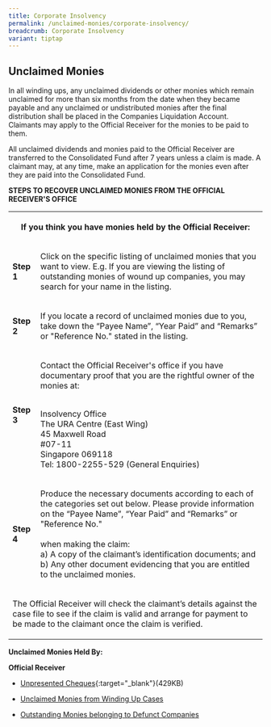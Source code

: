```yaml
---
title: Corporate Insolvency
permalink: /unclaimed-monies/corporate-insolvency/
breadcrumb: Corporate Insolvency
variant: tiptap
---
```

<h2>Unclaimed Monies</h2>
<p>In all winding ups, any unclaimed dividends or other monies which remain
unclaimed for more than six months from the date when they became payable
and any unclaimed or undistributed monies after the final distribution
shall be placed in the Companies Liquidation Account. Claimants may apply
to the Official Receiver for the monies to be paid to them.</p>
<p>All unclaimed dividends and monies paid to the Official Receiver are transferred
to the Consolidated Fund after 7 years unless a claim is made. A claimant
may, at any time, make an application for the monies even after they are
paid into the Consolidated Fund.</p>
<p><strong>STEPS TO RECOVER UNCLAIMED MONIES FROM THE OFFICIAL RECEIVER'S OFFICE</strong>
</p>
<table style="minWidth: 50px">
<colgroup>
<col>
<col>
</colgroup>
<tbody>
<tr>
<th rowspan="1" colspan="2">
<p>If you think you have monies held by the Official Receiver:</p>
</th>
</tr>
<tr>
<td rowspan="1" colspan="1">
<p><strong>Step 1</strong>
</p>
</td>
<td rowspan="1" colspan="1">
<p>Click on the specific listing of unclaimed monies that you want to view.
E.g. If you are viewing the listing of outstanding monies of wound up companies,
you may search for your name in the listing.</p>
</td>
</tr>
<tr>
<td rowspan="1" colspan="1">
<p><strong>Step 2</strong>
</p>
</td>
<td rowspan="1" colspan="1">
<p>If you locate a record of unclaimed monies due to you, take down the “Payee
Name”, “Year Paid” and “Remarks” or "Reference No." stated in the listing.</p>
</td>
</tr>
<tr>
<td rowspan="1" colspan="1">
<p><strong>Step 3</strong>
</p>
</td>
<td rowspan="1" colspan="1">
<p>Contact the Official Receiver's office if you have documentary proof that
you are the rightful owner of the monies at:
<br>
<br>
</p>
<p>Insolvency Office
<br>The URA Centre (East Wing)
<br>45 Maxwell Road
<br>#07-11
<br>Singapore 069118
<br>Tel: 1800-2255-529 (General Enquiries)
<br>
</p>
</td>
</tr>
<tr>
<td rowspan="1" colspan="1">
<p><strong>Step 4</strong>
</p>
</td>
<td rowspan="1" colspan="1">
<p>Produce the necessary documents according to each of the categories set
out below. Please provide information on the “Payee Name”, “Year Paid”
and “Remarks” or "Reference No."
<br>
<br>when making the claim:
<br>a) A copy of the claimant’s identification documents; and
<br>b) Any other document evidencing that you are entitled to the unclaimed
monies.</p>
</td>
</tr>
<tr>
<td rowspan="1" colspan="2">
<p>The Official Receiver will check the claimant’s details against the case
file to see if the claim is valid and arrange for payment to be made to
the claimant once the claim is verified.</p>
</td>
</tr>
</tbody>
</table>
<p><strong>Unclaimed Monies Held By:</strong>
</p>
<p><strong>Official Receiver</strong>
<br>
</p>
<ul data-tight="true" class="tight">
<li>
<p><a href="/files/cw%20unpresented%20cheques.pdf" rel="noopener noreferrer nofollow" target="_blank">Unpresented Cheques</a>{:target="_blank"}(429KB)
<br>
</p>
</li>
<li>
<p><a href="/files/Unclaimed monies/Corporate_Insolvency___Unclaimed_Monies.pdf" rel="noopener nofollow" target="_blank">Unclaimed Monies from Winding Up Cases</a>
<br>
</p>
</li>
<li>
<p><a href="/files/Unclaimed monies/Outstanding_Assets_Belonging_to_Defunct_Companies.pdf" rel="noopener nofollow" target="_blank">Outstanding Monies belonging to Defunct Companies</a>
<br>
</p>
</li>
</ul>
<p></p>